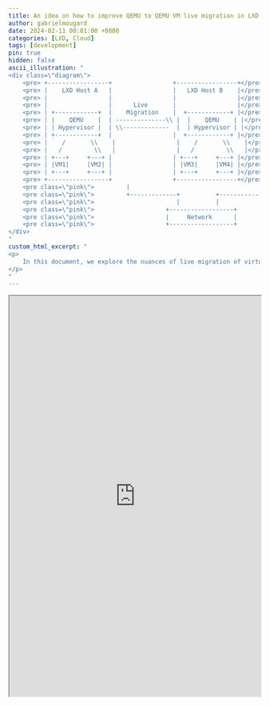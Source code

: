 ```yaml
---
title: An idea on how to improve QEMU to QEMU VM live migration in LXD
author: gabrielmougard
date: 2024-02-11 00:01:00 +0800
categories: [LXD, Cloud]
tags: [development]
pin: true
hidden: false
ascii_illustration: "
<div class=\"diagram\">
    <pre> +-----------------+                 +-----------------+</pre>
    <pre> |    LXD Host A   |                 |   LXD Host B    |</pre>
    <pre> |                 |                 |                 |</pre>
    <pre> |                 |      Live       |                 |</pre>
    <pre> | +------------+  |    Migration    |  +------------+ |</pre>
    <pre> | |    QEMU    |  | --------------\\ |  |    QEMU    | |</pre>
    <pre> | | Hypervisor |  | \\-------------  |  | Hypervisor | |</pre>
    <pre> | +------------+  |                 |  +------------+ |</pre>
    <pre> |    /       \\    |                 |    /       \\    |</pre>
    <pre> |   /         \\   |                 |   /         \\   |</pre>
    <pre> | +---+     +---+ |                 | +---+     +---+ |</pre>
    <pre> | |VM1|     |VM2| |                 | |VM3|     |VM4| |</pre>
    <pre> | +---+     +---+ |                 | +---+     +---+ |</pre>
    <pre> +-----------------+                 +-----------------+</pre>
    <pre class=\"pink\">         |                                     |        </pre>
    <pre class=\"pink\">         +-------------+          +------------+        </pre>
    <pre class=\"pink\">                       |          |                     </pre>
    <pre class=\"pink\">                    +------------------+                </pre>
    <pre class=\"pink\">                    |     Network      |                </pre>
    <pre class=\"pink\">                    +------------------+                 </pre>
</div>
"
custom_html_excerpt: "
<p>
    In this document, we explore the nuances of live migration of virtual machines (VMs) in environments lacking shared storage, focusing on optimizing the `size.state` parameter in LXD. By introducing a conceptual shared volume, termed Ω, we investigate methods for refining partition functions and throttle rates to enhance migration efficiency and resource utilization. This study aims to automate parameter adjustments, reducing the need for manual intervention and thereby improving the user experience in live VM migrations. Our approach integrates advancements in QEMU mirroring with LXD management techniques to offer a streamlined migration process.
</p>
"
---
```


<iframe src="https://gabrielmougard.github.io/assets/pdf/2024-02-11-improving-vm-live-migration-in-lxd/output.pdf" width="100%" height="800" allow="autoplay"></iframe>
